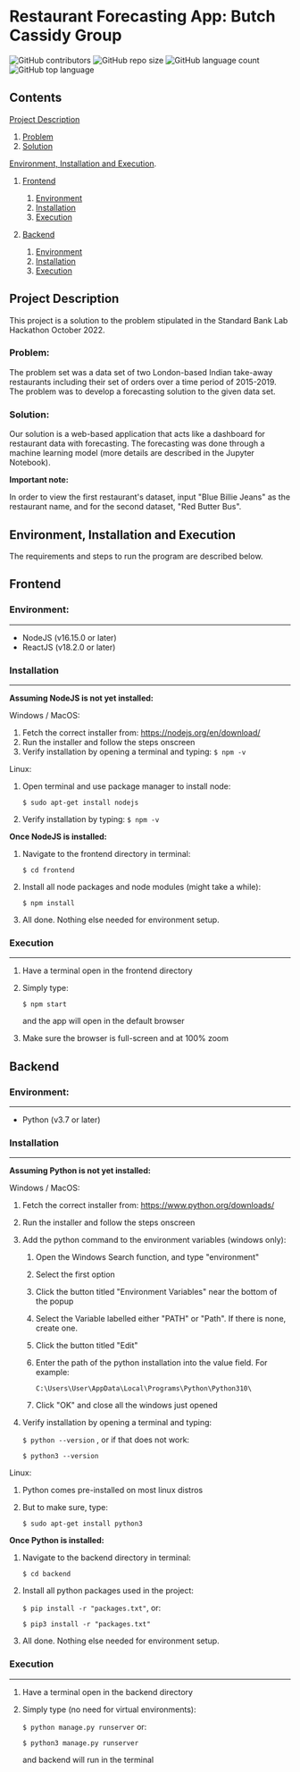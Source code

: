 # Restaurant Forecasting App: Butch Cassidy Group

<img alt="GitHub contributors" src="https://img.shields.io/github/contributors-anon/WillemW-01/butch-cassidy"> <img alt="GitHub repo size" src="https://img.shields.io/github/repo-size/WillemW-01/butch-cassidy"> <img alt="GitHub language count" src="https://img.shields.io/github/languages/count/WillemW-01/butch-cassidy"> <img alt="GitHub top language" src="https://img.shields.io/github/languages/top/WillemW-01/butch-cassidy">

## Contents

[Project Description](#project-description)
1.  [Problem](#problem)
2.  [Solution](#solution)

[Environment, Installation and Execution](#environment-installation-and-execution).

1. [Frontend](#frontend)

   1. [Environment](#environment)
   2. [Installation](#installation)
   3. [Execution](#execution)

2. [Backend](#backend)

   1. [Environment](#environment-1)
   2. [Installation](#installation-1)
   3. [Execution](#execution-1)

## Project Description

This project is a solution to the problem stipulated in the Standard Bank Lab Hackathon October 2022.

### Problem:

The problem set was a data set of two London-based Indian take-away restaurants including their set of orders over a time period of 2015-2019. The problem was to develop a forecasting solution to the given data set.


### Solution:


Our solution is a web-based application that acts like a dashboard for restaurant data with forecasting. The forecasting was done through a machine learning model (more details are described in the Jupyter Notebook). 

**Important note:**

In order to view the first restaurant's dataset, input "Blue Billie Jeans" as the restaurant name, and for the second dataset, "Red Butter Bus".

## Environment, Installation and Execution

The requirements and steps to run the program are described below.

## Frontend

### Environment:

---

- NodeJS (v16.15.0 or later)
- ReactJS (v18.2.0 or later)

### Installation

---

**Assuming NodeJS is not yet installed:**

Windows / MacOS:

1. Fetch the correct installer from: https://nodejs.org/en/download/
2. Run the installer and follow the steps onscreen
3. Verify installation by opening a terminal and typing: `$ npm -v`

Linux:

1. Open terminal and use package manager to install node:

   `$ sudo apt-get install nodejs`

2. Verify installation by typing: `$ npm -v`

**Once NodeJS is installed:**

1. Navigate to the frontend directory in terminal:

   `$ cd frontend`

2. Install all node packages and node modules (might take a while):

   `$ npm install`

3. All done. Nothing else needed for environment setup.

### Execution

---

1. Have a terminal open in the frontend directory
2. Simply type:

   `$ npm start`

   and the app will open in the default browser

3. Make sure the browser is full-screen and at 100% zoom

## Backend

### Environment:

---

- Python (v3.7 or later)

### Installation

---

**Assuming Python is not yet installed:**

Windows / MacOS:

1. Fetch the correct installer from: https://www.python.org/downloads/
2. Run the installer and follow the steps onscreen
3. Add the python command to the environment variables (windows only):

   1. Open the Windows Search function, and type "environment"
   2. Select the first option
   3. Click the button titled "Environment Variables" near the bottom of the popup
   4. Select the Variable labelled either "PATH" or "Path". If there is none, create one.
   5. Click the button titled "Edit"
   6. Enter the path of the python installation into the value field. For example:

      `C:\Users\User\AppData\Local\Programs\Python\Python310\`

   7. Click "OK" and close all the windows just opened

4. Verify installation by opening a terminal and typing:

   `$ python --version` , or if that does not work:

   `$ python3 --version`

Linux:

1. Python comes pre-installed on most linux distros
2. But to make sure, type:

   `$ sudo apt-get install python3`

**Once Python is installed:**

1. Navigate to the backend directory in terminal:

   `$ cd backend`

2. Install all python packages used in the project:

   `$ pip install -r "packages.txt"`, or:

   `$ pip3 install -r "packages.txt"`

3. All done. Nothing else needed for environment setup.

### Execution

---

1. Have a terminal open in the backend directory
2. Simply type (no need for virtual environments):

   `$ python manage.py runserver` or:

   `$ python3 manage.py runserver`

   and backend will run in the terminal
